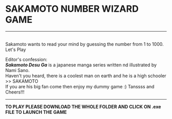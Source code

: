 <h1>SAKAMOTO NUMBER WIZARD GAME</h1>
<hr/> </br>
Sakamoto wants to read your mind by guessing the number from 1 to 1000. Let's Play <br/>

Editor's confession:</br>
<i><b>Sakamoto Desu Ga</b></i> is a japanese manga series written nd illustrated by Nami Sano.</br>
Haven't you heard, there is a coolest man on earth and he is a high schooler >> SAKAMOTO</br>
If you are his big fan come then enjoy my dummy game :) Tanssss and Cheers!!!
<hr/>
<strong>TO PLAY PLEASE DOWNLOAD THE WHOLE FOLDER AND CLICK ON .exe FILE TO LAUNCH THE GAME</strong>

